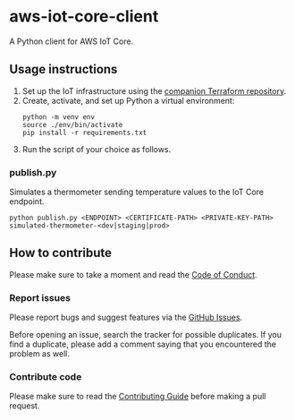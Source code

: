 # aws-iot-core-client

A Python client for AWS IoT Core.

## Usage instructions

1. Set up the IoT infrastructure using the
   [companion Terraform repository](https://github.com/ricardolsmendes/aws-iot-sandbox-infra).
2. Create, activate, and set up Python a virtual environment:
   ```shell
   python -m venv env
   source ./env/bin/activate
   pip install -r requirements.txt
   ```
3. Run the script of your choice as follows.

### publish.py

Simulates a thermometer sending temperature values to the IoT Core endpoint.

```shell
python publish.py <ENDPOINT> <CERTIFICATE-PATH> <PRIVATE-KEY-PATH> simulated-thermometer-<dev|staging|prod>
```

## How to contribute

Please make sure to take a moment and read the [Code of
Conduct](https://github.com/ricardolsmendes/aws-iot-core-client/blob/main/.github/CODE_OF_CONDUCT.md).

### Report issues

Please report bugs and suggest features via the [GitHub
Issues](https://github.com/ricardolsmendes/aws-iot-core-client/issues).

Before opening an issue, search the tracker for possible duplicates. If you find a
duplicate, please add a comment saying that you encountered the problem as well.

### Contribute code

Please make sure to read the [Contributing
Guide](https://github.com/ricardolsmendes/aws-iot-core-client/blob/main/.github/CONTRIBUTING.md)
before making a pull request.

